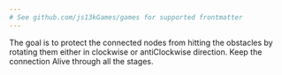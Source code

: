 ```yaml
---
# See github.com/js13kGames/games for supported frontmatter
---
```

The goal is to protect the connected nodes from hitting the obstacles by rotating them either in clockwise or antiClockwise direction.
Keep the connection Alive through all the stages.